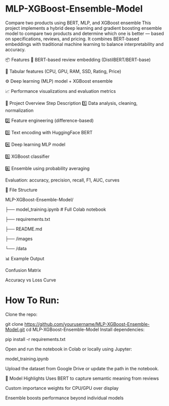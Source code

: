 # MLP-XGBoost-Ensemble-Model
Compare two products using BERT, MLP, and XGBoost ensemble 
This project implements a hybrid deep learning and gradient boosting ensemble model to compare two products and determine which one is better — based on specifications, reviews, and pricing. It combines BERT-based embeddings with traditional machine learning to balance interpretability and accuracy.

📦 Features
🧠 BERT-based review embedding (DistilBERT/BERT-base)

🔢 Tabular features (CPU, GPU, RAM, SSD, Rating, Price)

⚙️ Deep learning (MLP) model + XGBoost ensemble



📈 Performance visualizations and evaluation metrics

🧾 Project Overview
Step	Description
1️⃣	Data analysis, cleaning, normalization

2️⃣	Feature engineering (difference-based)

3️⃣	Text encoding with HuggingFace BERT

4️⃣	Deep learning MLP model

5️⃣	XGBoost classifier

6️⃣	Ensemble using probability averaging

Evaluation: accuracy, precision, recall, F1, AUC, curves

📁 File Structure

MLP-XGBoost-Ensemble-Model/


├── model_training.ipynb             # Full Colab notebook

├── requirements.txt                   

├── README.md                         

├── /images                           

└── /data                        

📊 Example Output

Confusion Matrix

Accuracy vs Loss Curve


# How To Run:

Clone the repo:

git clone https://github.com/yourusername/MLP-XGBoost-Ensemble-Model.git
cd MLP-XGBoost-Ensemble-Model
Install dependencies:

pip install -r requirements.txt

Open and run the notebook in Colab or locally using Jupyter:

model_training.ipynb

Upload the dataset from Google Drive or update the path in the notebook.

🧠 Model Highlights
Uses BERT to capture semantic meaning from reviews

Custom importance weights for CPU/GPU over display

Ensemble boosts performance beyond individual models
